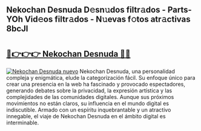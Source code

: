 ## Nekochan Desnuda D𝚎sn𝚞dos filtr𝚊dos - Parts-YOh Vid𝚎os filtr𝚊dos - N𝚞evas f𝚘tos atr𝚊ctivas 8bcJI

# <h2><a href="http://mbc3kpb.tromn.icu/?c=Nekochan+Desnuda">🔗👉👉👉 Nekochan Desnuda 🔗🔗</a></h2>

[![Nekochan Desnuda nuevo](https://i.imgur.com/pEAQMta.gif)](http://mbc3kpb.tromn.icu/?c=Nekochan+Desnuda)
Nekochan Desnuda, una personalidad compleja y enigmática, elude la categorización fácil. Su enfoque único para crear una presencia en la web ha fascinado y provocado espectadores, generando debates sobre la privacidad, la expresión artística y las complejidades de las comunidades digitales. Aunque sus próximos movimientos no están claros, su influencia en el mundo digital es indiscutible. Armado con un espíritu inquebrantable y un atractivo innegable, el viaje de Nekochan Desnuda en el ámbito digital es interminable.
